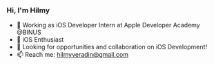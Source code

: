 ### Hi, I'm Hilmy

- 🔭 Working as iOS Developer Intern at Apple Developer Academy @BINUS
- 📱 iOS Enthusiast
- 👯 Looking for opportunities and collaboration on iOS Development!
- 📫 Reach me: hilmyveradin@gmail.com

<!--
**hilmyveradin/hilmyveradin** is a ✨ _special_ ✨ repository because its `README.md` (this file) appears on your GitHub profile.

Here are some ideas to get you started:

- 🔭 I’m currently working on ...
- 🌱 I’m currently learning ...
- 👯 I’m looking to collaborate on ...
- 🤔 I’m looking for help with ...
- 💬 Ask me about ...
- 📫 How to reach me: ...
- 😄 Pronouns: ...
- ⚡ Fun fact: ...
-->
